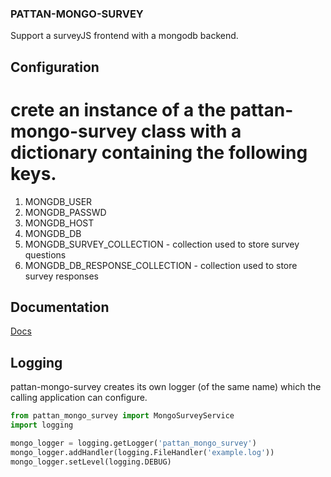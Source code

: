 ### PATTAN-MONGO-SURVEY

Support a surveyJS frontend with a mongodb backend.

## Configuration
    
# crete an instance of a the pattan-mongo-survey class with a dictionary containing the following keys.
1. MONGDB_USER
2. MONGDB_PASSWD
3. MONGDB_HOST
4. MONGDB_DB
5. MONGDB_SURVEY_COLLECTION - collection used to store survey questions
6. MONGDB_DB_RESPONSE_COLLECTION - collection used to store survey responses

## Documentation
[Docs](https://github.com/pattan-net/pattan-mongo-survey/tree/main/docs)

## Logging
pattan-mongo-survey creates its own logger (of the same name) which the calling application can configure.

```python
from pattan_mongo_survey import MongoSurveyService
import logging

mongo_logger = logging.getLogger('pattan_mongo_survey')
mongo_logger.addHandler(logging.FileHandler('example.log'))
mongo_logger.setLevel(logging.DEBUG)
```

